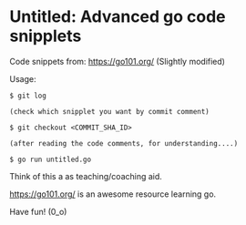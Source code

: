 # Untitled: Advanced go code snipplets
Code snippets from: https://go101.org/ (Slightly modified)

Usage:
```console
$ git log

(check which snipplet you want by commit comment)

$ git checkout <COMMIT_SHA_ID>

(after reading the code comments, for understanding....)

$ go run untitled.go
```
Think of this a as teaching/coaching aid. 

https://go101.org/ is an awesome resource learning go.

Have fun! (0_o)
